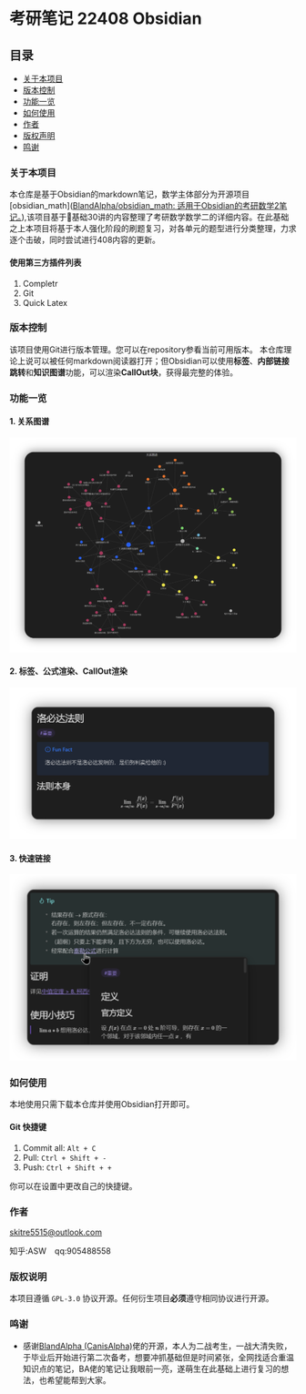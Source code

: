 
# 考研笔记 22408 Obsidian

## 目录
- [关于本项目](#关于本项目)
- [版本控制](#版本控制)
- [功能一览](#功能一览)
- [如何使用](#如何使用)
- [作者](#作者)
- [版权声明](版权声明)
- [鸣谢](#鸣谢)
### 关于本项目

本仓库是基于Obsidian的markdown笔记，数学主体部分为开源项目[obsidian_math]([BlandAlpha/obsidian_math: 适用于Obsidian的考研数学2笔记。](https://github.com/BlandAlpha/obsidian_math)),该项目基于🐙基础30讲的内容整理了考研数学数学二的详细内容。在此基础之上本项目将基于本人强化阶段的刷题复习，对各单元的题型进行分类整理，力求逐个击破，同时尝试进行408内容的更新。
#### 使用第三方插件列表

1. Completr
2. Git
3. Quick Latex
### 版本控制

该项目使用Git进行版本管理。您可以在repository参看当前可用版本。
本仓库理论上说可以被任何markdown阅读器打开；但Obsidian可以使用**标签**、**内部链接跳转**和**知识图谱**功能，可以渲染**CallOut块**，获得最完整的体验。
### 功能一览

#### 1. 关系图谱

![graph](assets/readme/graph.png)

#### 2. 标签、公式渲染、CallOut渲染

![other](assets/readme/feature.png)

#### 3. 快速链接

![quicklink](assets/readme/feature_link.png)
### 如何使用

本地使用只需下载本仓库并使用Obsidian打开即可。
#### Git 快捷键

1. Commit all: `Alt + C`
2. Pull: `Ctrl + Shift + -`
3. Push: `Ctrl + Shift + +`

你可以在设置中更改自己的快捷键。

### 作者

skitre5515@outlook.com

知乎:ASW  &ensp; qq:905488558   

### 版权说明

本项目遵循 `GPL-3.0` 协议开源。任何衍生项目**必须**遵守相同协议进行开源。

### 鸣谢

- 感谢[BlandAlpha (CanisAlpha)](https://github.com/BlandAlpha)佬的开源，本人为二战考生，一战大清失败，于毕业后开始进行第二次备考，想要冲抓基础但是时间紧张，全网找适合重温知识点的笔记，BA佬的笔记让我眼前一亮，遂萌生在此基础上进行复习的想法，也希望能帮到大家。